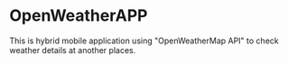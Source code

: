 # OpenWeatherAPP
This is hybrid mobile application using "OpenWeatherMap API" to check weather details at another places.
